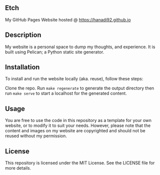 ## Etch
My GitHub Pages Website hosted @ https://hanadi92.github.io

## Description

My website is a personal space to dump my thoughts, and experience. It is built using Pelican; a Python static site generator.

## Installation

To install and run the website locally (aka. reuse), follow these steps:

Clone the repo. Run ```make regenerate``` to generate the output directory then run ```make serve``` to start a localhost for the generated content.

## Usage

You are free to use the code in this repository as a template for your own website, or to modify it to suit your needs. However, please note that the content and images on my website are copyrighted and should not be reused without my permission.

## License

This repository is licensed under the MIT License. See the LICENSE file for more details.
